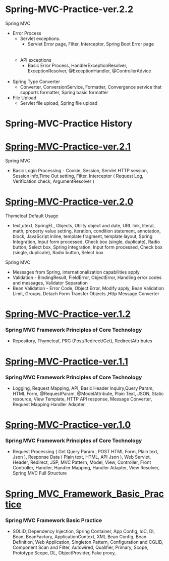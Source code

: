 # Spring-MVC-Practice-ver.2.2
Spring MVC
- Error Process 
  - Servlet exceptions.  
    - Servlet Error page, Filter, Interceptor, Spring Boot Error page
    <br>
    <br>
  - API exceptions
    - Basic Error Process, HandlerExceptionResolver, ExceptionResolver, @ExceptionHandler, @ControllerAdvice
      <br>
      <br>
- Spring Type Converter
    - Converter, ConversionService, Formatter, Convergence service that supports formatter, Spring basic formatter
- File Upload
    - Servlet file upload, Spring file upload

# Spring-MVC-Practice History

# [Spring-MVC-Practice-ver.2.1](https://github.com/emibgo2/Spring-MVC-Pratice-ver.2.1,"github")

Spring MVC
- Basic Login Processing - Cookie, Session, Servlet HTTP session, Session info,Time Out setting, Filter, Interceptor ( Request Log, Verification check, ArgumentResolver )

# [Spring-MVC-Practice-ver.2.0](https://github.com/emibgo2/Spring-MVC-Pratice-ver.2.0,"github")

Thymeleaf Default Usage
- text,utext, SpringEL, Objects, Utility object and date, URL link, literal, math, property value setting, iteration, condition statement, annotation, block, JavaScript inline, template fragment, template layout, Spring Integration, Input form processed, Check box (single, duplicate), Radio button, Select box, Spring Integration, Input form processed, Check box (single, duplicate), Radio button, Select box

Spring MVC
- Messages from Spring, internationalization capabilities apply
- Validation - BindingResult, FieldError, ObjectError, Handling error codes and messages, Validator Separation
- Bean Validation - Error Code, Object Error, Modify apply, Bean Validation Limit, Groups, Detach Form Transfer Objects
  ,Http Message Converter

# [Spring-MVC-Practice-ver.1.2](https://github.com/emibgo2/Spring-MVC-Pratice-ver.1.2,"github")  
### Spring MVC Framework Principles of Core Technology

- Repository, Thymeleaf, PRG (Post/Redirect/Get), RedirectAttributes

# [Spring-MVC-Practice-ver.1.1](https://github.com/emibgo2/Spring-MVC-Pratice-ver.1.1,"github")
### Spring MVC Framework Principles of Core Technology

- Logging, Request Mapping, API, Basic Header inquiry,Query Param,
HTML Form, @RequestParam, @ModelAttribute, Plain Text, JSON,
Static resource, View Template, HTTP API response, Message Converter,
Request Mapping Handler Adapter

# [Spring-MVC-Practice-ver.1.0](https://github.com/emibgo2/Spring-MVC-Pratice-ver.1.0,"github")
### Spring MVC Framework Principles of Core Technology

- Request Processing ( Get Query Param , POST HTML Form, Plain text, Json ),
Response Data ( Plain text, HTML, API Json ), Web Servlet, Header, Redirect,
JSP, MVC Pattern, Model, View, Controller, Front Controller, Handler, Handler Mapping,
Handler Adapter, View Resolver, Spring MVC Full Structure

# [Spring_MVC_Framework_Basic_Practice](https://github.com/emibgo2/Spring_MVC_Framework_Basic_Pratice,"github")
### Spring MVC Framework Basic Practice
- SOLID, Dependency Injection, Spring Container, App Config, IoC,
DI, Bean, BeanFactory, ApplicationContext, XML Bean Config,
Bean Definition, Web Application, Singleton Pattern,
Configuration and CGLIB, Component Scan and Filter, Autowired,
Qualifier, Primary, Scope, Prototype Scope, DL, ObjectProvider,
Fake proxy,


